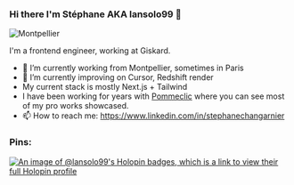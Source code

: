 ### Hi there I'm Stéphane AKA lansolo99 👋
<img src="https://res.cloudinary.com/lansolo99/image/upload/f_auto,q_auto/v1/lansolo99/github/montpellier" alt="Montpellier" style="max-width: 500px; display: inline-block;"/>

I'm a frontend engineer, working at Giskard.

- 🔭 I’m currently working from Montpellier, sometimes in Paris 
- 🌱 I’m currently improving on Cursor, Redshift render
- My current stack is mostly Next.js + Tailwind
- I have been working for years with [Pommeclic](https://www.pommeclic.com) where you can see most of my pro works showcased.
- 📫 How to reach me: https://www.linkedin.com/in/stephanechangarnier

### Pins:
[![An image of @lansolo99's Holopin badges, which is a link to view their full Holopin profile](https://holopin.me/lansolo99)](https://holopin.io/@lansolo99)
